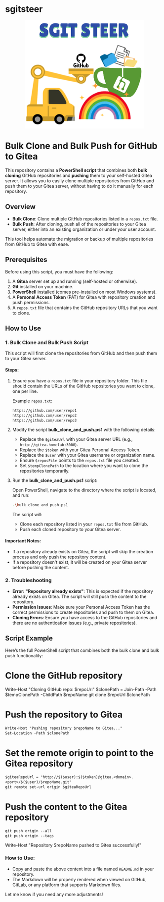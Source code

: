 # sgitsteer

<p align="center">
  <img src="https://github.com/1yc4n0rn0t/sgitsteer/blob/main/steer.png" alt="Image" style="height: 350px; vertical-align: middle; margin-left: 10px;" />
</p>

# Bulk Clone and Bulk Push for GitHub to Gitea

This repository contains a **PowerShell script** that combines both **bulk cloning** GitHub repositories and **pushing** them to your self-hosted Gitea server. It allows you to easily clone multiple repositories from GitHub and push them to your Gitea server, without having to do it manually for each repository.

## Overview

- **Bulk Clone**: Clone multiple GitHub repositories listed in a `repos.txt` file.
- **Bulk Push**: After cloning, push all of the repositories to your Gitea server, either into an existing organization or under your user account.

This tool helps automate the migration or backup of multiple repositories from GitHub to Gitea with ease.

## Prerequisites

Before using this script, you must have the following:

1. A **Gitea** server set up and running (self-hosted or otherwise).
2. **Git** installed on your machine.
3. **PowerShell** installed (comes pre-installed on most Windows systems).
4. A **Personal Access Token** (PAT) for Gitea with repository creation and push permissions.
5. A `repos.txt` file that contains the GitHub repository URLs that you want to clone.

## How to Use

### 1. Bulk Clone and Bulk Push Script

This script will first clone the repositories from GitHub and then push them to your Gitea server.

#### Steps:

1. Ensure you have a `repos.txt` file in your repository folder. This file should contain the URLs of the GitHub repositories you want to clone, one per line.

    Example `repos.txt`:
    ```
    https://github.com/user/repo1
    https://github.com/user/repo2
    https://github.com/user/repo3
    ```

2. Modify the script **bulk_clone_and_push.ps1** with the following details:
    - Replace the `$giteaUrl` with your Gitea server URL (e.g., `http://gitea.homelab:3000`).
    - Replace the `$token` with your Gitea Personal Access Token.
    - Replace the `$user` with your Gitea username or organization name.
    - Ensure `$reposFile` points to the `repos.txt` file you created.
    - Set `$tempClonePath` to the location where you want to clone the repositories temporarily.

3. Run the **bulk_clone_and_push.ps1** script:

    Open PowerShell, navigate to the directory where the script is located, and run:

    ```bash
    .\bulk_clone_and_push.ps1
    ```

   The script will:
   - Clone each repository listed in your `repos.txt` file from GitHub.
   - Push each cloned repository to your Gitea server.

#### Important Notes:
- If a repository already exists on Gitea, the script will skip the creation process and only push the repository content.
- If a repository doesn't exist, it will be created on your Gitea server before pushing the content.

### 2. Troubleshooting

- **Error: "Repository already exists"**: This is expected if the repository already exists on Gitea. The script will still push the content to the repository.
- **Permission Issues**: Make sure your Personal Access Token has the correct permissions to create repositories and push to them on Gitea.
- **Cloning Errors**: Ensure you have access to the GitHub repositories and there are no authentication issues (e.g., private repositories).

## Script Example

Here’s the full PowerShell script that combines both the bulk clone and bulk push functionality:
    
 # Clone the GitHub repository
   Write-Host "Cloning GitHub repo: $repoUrl"
   $clonePath = Join-Path -Path $tempClonePath -ChildPath $repoName
   git clone $repoUrl $clonePath

# Push the repository to Gitea
    Write-Host "Pushing repository $repoName to Gitea..."
    Set-Location -Path $clonePath

# Set the remote origin to point to the Gitea repository
    $giteaRepoUrl = "http://$($user):$($token)@gitea.<domain>.<port>/$($user)/$repoName.git"
    git remote set-url origin $giteaRepoUrl

  # Push the content to the Gitea repository
    git push origin --all
    git push origin --tags

  Write-Host "Repository $repoName pushed to Gitea successfully!"

    

### How to Use:
- Copy and paste the above content into a file named `README.md` in your repository.
- The Markdown will be properly rendered when viewed on GitHub, GitLab, or any platform that supports Markdown files.

Let me know if you need any more adjustments!

